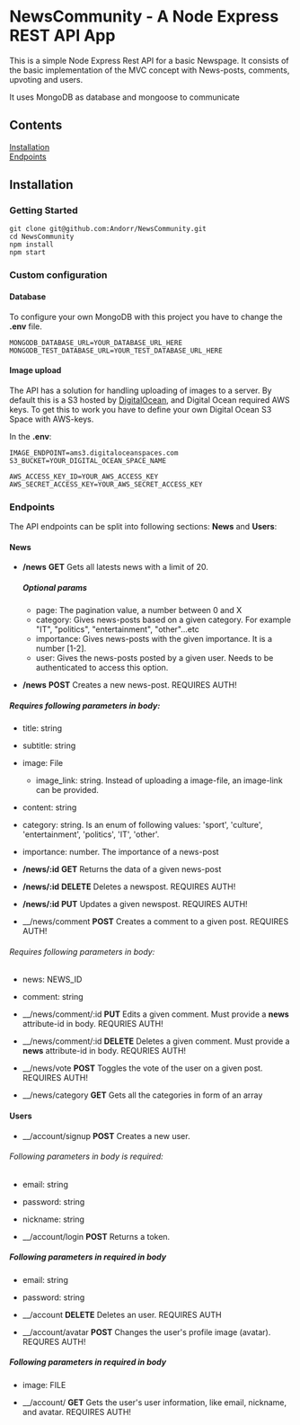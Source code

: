 # NewsCommunity - A Node Express REST API App
This is a simple Node Express Rest API for a basic Newspage. It consists of 
the basic implementation of the MVC concept with News-posts, comments, upvoting and users.

It uses MongoDB as database and mongoose to communicate

## Contents
[Installation](#installation)  
[Endpoints](#Endpoints)

## Installation

### Getting Started

```
git clone git@github.com:Andorr/NewsCommunity.git
cd NewsCommunity
npm install
npm start
```

### Custom configuration

#### Database
To configure your own MongoDB with this project you have to change the __.env__ file.

```
MONGODB_DATABASE_URL=YOUR_DATABASE_URL_HERE
MONGODB_TEST_DATABASE_URL=YOUR_TEST_DATABASE_URL_HERE
```

#### Image upload
The API has a solution for handling uploading of images to a server. By default this is a
S3 hosted by [DigitalOcean](https://www.digitalocean.com/), and Digital Ocean required AWS keys.
To get this to work you have to define your own Digital Ocean S3 Space with AWS-keys.

In the __.env__:

```
IMAGE_ENDPOINT=ams3.digitaloceanspaces.com
S3_BUCKET=YOUR_DIGITAL_OCEAN_SPACE_NAME

AWS_ACCESS_KEY_ID=YOUR_AWS_ACCESS_KEY
AWS_SECRET_ACCESS_KEY=YOUR_AWS_SECRET_ACCESS_KEY
```



### Endpoints

The API endpoints can be split into following sections: __News__ and __Users__:


#### News
* __/news__ **GET**
Gets all latests news with a limit of 20.
  ##### Optional params
  * page: The pagination value, a number between 0 and X
  * category: Gives news-posts based on a given category. For example "IT", "politics", "entertainment", "other"...etc
  * importance: Gives news-posts with the given importance. It is a number [1-2].
  * user: Gives the news-posts posted by a given user. Needs to be authenticated to access this option.

* __/news__ **POST**
Creates a new news-post. REQUIRES AUTH!
##### Requires following parameters in body:
  * title: string
  * subtitle: string
  * image: File
    * image_link: string. Instead of uploading a image-file, an image-link can be provided.
  * content: string
  * category: string. Is an enum of following values: 'sport', 'culture', 'entertainment', 'politics', 'IT', 'other'.
  * importance: number. The importance of a news-post


* __/news/:id__ **GET**
Returns the data of a given news-post


* __/news/:id__ **DELETE** 
Deletes a newspost. REQUIRES AUTH!


* __/news/:id__ **PUT**
Updates a given newspost. REQUIRES AUTH!


* __/news/comment **POST**
Creates a comment to a given post. REQUIRES AUTH!
###### Requires following parameters in body:
  * news: NEWS_ID
  * comment: string


* __/news/comment/:id **PUT**
Edits a given comment. Must provide a __news__ attribute-id in body. REQURIES AUTH!


* __/news/comment/:id **DELETE**
Deletes a given comment. Must provide a __news__ attribute-id in body. REQURIES AUTH!


* __/news/vote  **POST**
Toggles the vote of the user on a given post. REQUIRES AUTH!


* __/news/category **GET**
Gets all the categories in form of an array


#### Users

* __/account/signup **POST**
Creates a new user.
###### Following parameters in body is required:
  * email: string
  * password: string
  * nickname: string
  
* __/account/login **POST**
Returns a token.
##### Following parameters in required in body
  * email: string
  * password: string
  
* __/account **DELETE**
Deletes an user. REQUIRES AUTH

* __/account/avatar  **POST**
Changes the user's profile image (avatar). REQURES AUTH!
##### Following parameters in required in body
  * image: FILE

* __/account/ **GET**
Gets the user's user information, like email, nickname, and avatar. REQUIRES AUTH!
